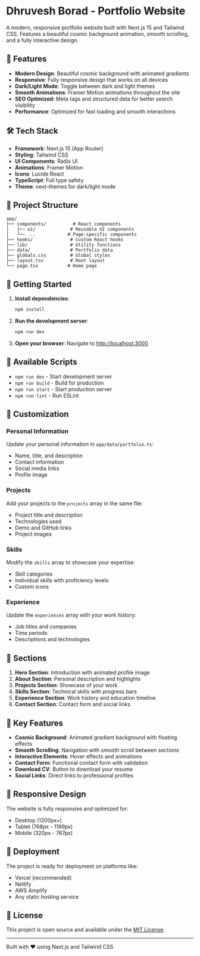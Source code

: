 # Dhruvesh Borad - Portfolio Website

A modern, responsive portfolio website built with Next.js 15 and Tailwind CSS. Features a beautiful cosmic background animation, smooth scrolling, and a fully interactive design.

## 🚀 Features

- **Modern Design**: Beautiful cosmic background with animated gradients
- **Responsive**: Fully responsive design that works on all devices
- **Dark/Light Mode**: Toggle between dark and light themes
- **Smooth Animations**: Framer Motion animations throughout the site
- **SEO Optimized**: Meta tags and structured data for better search visibility
- **Performance**: Optimized for fast loading and smooth interactions

## 🛠️ Tech Stack

- **Framework**: Next.js 15 (App Router)
- **Styling**: Tailwind CSS
- **UI Components**: Radix UI
- **Animations**: Framer Motion
- **Icons**: Lucide React
- **TypeScript**: Full type safety
- **Theme**: next-themes for dark/light mode

## 📁 Project Structure

```
app/
├── components/          # React components
│   ├── ui/             # Reusable UI components
│   └── ...            # Page-specific components
├── hooks/              # Custom React hooks
├── lib/                # Utility functions
├── data/               # Portfolio data
├── globals.css         # Global styles
├── layout.tsx          # Root layout
└── page.tsx           # Home page
```

## 🚀 Getting Started

1. **Install dependencies**:
   ```bash
   npm install
   ```

2. **Run the development server**:
   ```bash
   npm run dev
   ```

3. **Open your browser**:
   Navigate to [http://localhost:3000](http://localhost:3000)

## 📝 Available Scripts

- `npm run dev` - Start development server
- `npm run build` - Build for production
- `npm run start` - Start production server
- `npm run lint` - Run ESLint

## 🎨 Customization

### Personal Information
Update your personal information in `app/data/portfolio.ts`:
- Name, title, and description
- Contact information
- Social media links
- Profile image

### Projects
Add your projects to the `projects` array in the same file:
- Project title and description
- Technologies used
- Demo and GitHub links
- Project images

### Skills
Modify the `skills` array to showcase your expertise:
- Skill categories
- Individual skills with proficiency levels
- Custom icons

### Experience
Update the `experiences` array with your work history:
- Job titles and companies
- Time periods
- Descriptions and technologies

## 🌟 Sections

1. **Hero Section**: Introduction with animated profile image
2. **About Section**: Personal description and highlights
3. **Projects Section**: Showcase of your work
4. **Skills Section**: Technical skills with progress bars
5. **Experience Section**: Work history and education timeline
6. **Contact Section**: Contact form and social links

## 🎯 Key Features

- **Cosmic Background**: Animated gradient background with floating effects
- **Smooth Scrolling**: Navigation with smooth scroll between sections
- **Interactive Elements**: Hover effects and animations
- **Contact Form**: Functional contact form with validation
- **Download CV**: Button to download your resume
- **Social Links**: Direct links to professional profiles

## 📱 Responsive Design

The website is fully responsive and optimized for:
- Desktop (1200px+)
- Tablet (768px - 1199px)
- Mobile (320px - 767px)

## 🚀 Deployment

The project is ready for deployment on platforms like:
- Vercel (recommended)
- Netlify
- AWS Amplify
- Any static hosting service

## 📄 License

This project is open source and available under the [MIT License](LICENSE).

---

Built with ❤️ using Next.js and Tailwind CSS
